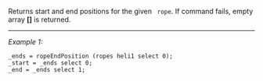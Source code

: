 Returns start and end positions for the given ` rope`. If command fails, empty array **[]** is returned.


---
*Example 1:*
```sqf
_ends = ropeEndPosition (ropes heli1 select 0);
_start = _ends select 0;
_end = _ends select 1;
```